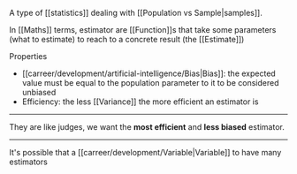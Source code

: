 A type of [[statistics]] dealing with [[Population vs Sample|samples]].

In [[Maths]] terms, estimator are [[Function]]s that take some parameters (what to estimate) to reach to a concrete result (the [[Estimate]])

Properties

- [[carreer/development/artificial-intelligence/Bias|Bias]]: the expected value must be equal to the population parameter to it to be considered unbiased
- Efficiency: the less [[Variance]] the more efficient an estimator is

---

They are like judges, we want the **most efficient** and **less biased** estimator.

---

It's possible that a [[carreer/development/Variable|Variable]] to have many estimators
